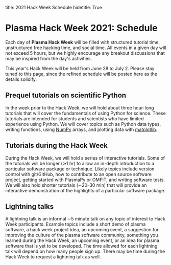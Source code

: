 title: 2021 Hack Week Schedule
hidetitle: True

# Plasma Hack Week 2021: Schedule

Each day of **Plasma Hack Week** will be filled with structured tutorial time,
unstructured free hacking time, and social time.  All events in a given day will
not exceed 5 hours, but we highly encourage any breakout discussions that
may be inspired from the day's activities.

This year's Hack Week will be held from June 28 to July 2.  Please stay
tuned to this page, since the refined schedule will be posted here as
the details solidify.  

## Prequel tutorials on scientific Python

In the week prior to the Hack Week, we will hold about three hour-long
tutorials that will cover the fundamentals of using Python for science. 
These tutorials are intended for students and scientists who have limited
experience using Python.  We will cover topics such as Python data types,
writing functions, using [NumPy](https://numpy.org/) arrays, and plotting
data with [matplotlib](https://matplotlib.org/).

## Tutorials during the Hack Week

During the Hack Week, we will hold a series of interactive tutorials.
Some of the tutorials will be longer (≳1 hr) to allow an in-depth
introduction to a particular software package or technique.  Likely 
topics include version control with git/GitHub, how to contribute to an
open source software project, getting started with PlasmaPy or OMFIT,
and writing software tests.  We will also hold shorter tutorials 
(∼20–30 min) that will provide an interactive demonstration of the
highlights of a particular software package.

## Lightning talks

A lightning talk is an informal ∼5 minute talk on any topic of interest
to Hack Week participants.  Example topics include a short demo of plasma
software, a hack week project idea, an upcoming event, a suggestion for
improving the culture of the plasma software community, something you
learned during the Hack Week, an upcoming event, or an idea for plasma
software that is yet to be developed.  The time allowed for each
lightning talk will depend on how many people sign up.  There may be
time during the Hack Week to request a lightning talk as well.
